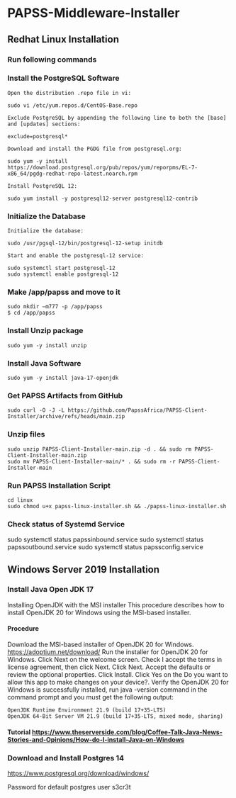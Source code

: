 # PAPSS-Middleware-Installer

## Redhat Linux Installation

### Run following commands


### Install the PostgreSQL Software

    Open the distribution .repo file in vi:

    sudo vi /etc/yum.repos.d/CentOS-Base.repo

    Exclude PostgreSQL by appending the following line to both the [base] and [updates] sections:

    exclude=postgresql*

    Download and install the PGDG file from postgresql.org:

    sudo yum -y install https://download.postgresql.org/pub/repos/yum/reporpms/EL-7-x86_64/pgdg-redhat-repo-latest.noarch.rpm

    Install PostgreSQL 12:

    sudo yum install -y postgresql12-server postgresql12-contrib


### Initialize the Database

    Initialize the database:

    sudo /usr/pgsql-12/bin/postgresql-12-setup initdb

    Start and enable the postgresql-12 service:

    sudo systemctl start postgresql-12
    sudo systemctl enable postgresql-12


[//]: # (### Connect as the Default User)

[//]: # ()
[//]: # (    Change to the postgres user and launch psql:)

[//]: # ()
[//]: # (    sudo su - postgres)

[//]: # (    $ psql)


### Make /app/papss and move to it
    sudo mkdir –m777 -p /app/papss
    $ cd /app/papss

### Install Unzip package
    sudo yum -y install unzip

### Install Java Software
    sudo yum -y install java-17-openjdk

### Get PAPSS Artifacts from GitHub
    sudo curl -O -J -L https://github.com/PapssAfrica/PAPSS-Client-Installer/archive/refs/heads/main.zip

### Unzip files
    sudo unzip PAPSS-Client-Installer-main.zip -d . && sudo rm PAPSS-Client-Installer-main.zip
    sudo mv PAPSS-Client-Installer-main/* . && sudo rm -r PAPSS-Client-Installer-main

### Run PAPSS Installation Script
    cd linux
    sudo chmod u+x papss-linux-installer.sh && ./papss-linux-installer.sh    


### Check status of Systemd Service
sudo systemctl status papssinbound.service
sudo systemctl status papssoutbound.service
sudo systemctl status papssconfig.service


<!-- ### Reset Systemd Service (If need be)

sudo systemctl reset-failed -->


## Windows Server 2019 Installation

### Install Java Open JDK 17
Installing OpenJDK with the MSI installer
This procedure describes how to install OpenJDK 20 for Windows using the MSI-based installer.

#### Procedure

Download the MSI-based installer of OpenJDK 20 for Windows. https://adoptium.net/download/
Run the installer for OpenJDK 20 for Windows.
Click Next on the welcome screen.
Check I accept the terms in license agreement, then click Next.
Click Next.
Accept the defaults or review the optional properties.
Click Install.
Click Yes on the Do you want to allow this app to make changes on your device?.
Verify the OpenJDK 20 for Windows is successfully installed, run java -version command in the command prompt and you must get the following output:

```openjdk version "17" 2021-09-14 LTS
OpenJDK Runtime Environment 21.9 (build 17+35-LTS)
OpenJDK 64-Bit Server VM 21.9 (build 17+35-LTS, mixed mode, sharing)
``` 
#### Tutorial https://www.theserverside.com/blog/Coffee-Talk-Java-News-Stories-and-Opinions/How-do-I-install-Java-on-Windows

### Download and Install Postgres 14

https://www.postgresql.org/download/windows/

Password for default postgres user s3cr3t


